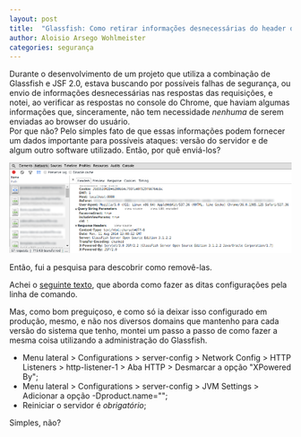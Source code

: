 ```yaml
---
layout: post
title:  "Glassfish: Como retirar informações desnecessárias do header da requisição"
author: Aloisio Arsego Wohlmeister
categories: segurança
---
```


Durante o desenvolvimento de um projeto que utiliza a combinação de Glassfish e JSF 2.0, estava buscando por possíveis falhas de segurança, ou envio de informações desnecessárias nas respostas das requisições, e notei, ao verificar as respostas no console do Chrome, que haviam algumas informações que, sinceramente, não tem necessidade *nenhuma* de serem enviadas ao browser do usuário.  
Por que não? Pelo simples fato de que essas informações podem fornecer um dados importante para possíveis ataques: versão do servidor e de algum outro software utilizado. Então, por quê enviá-los?

![Cabeçalhos de resposta do Glassfish][glassfish-cabeçalho-resposta]

Então, fui a pesquisa para descobrir como removê-las.  

Achei o [seguinte texto](http://alexismp.wordpress.com/2010/09/07/chameleon-glassfish-x-powered-by-and-server/), que aborda como fazer as ditas configurações pela linha de comando.  

Mas, como bom preguiçoso, e como só ia deixar isso configurado em produção, mesmo, e não nos diversos domains que mantenho para cada versão do sistema que tenho, montei um passo a passo de como fazer a mesma coisa utilizando a administração do Glassfish.

*   Menu lateral > Configurations > server-config > Network Config > HTTP Listeners > http-listener-1 > Aba HTTP > Desmarcar a opção "XPowered By";
*   Menu lateral > Configurations > server-config > JVM Settings > Adicionar a opção -Dproduct.name="";   
*   Reiniciar o servidor é *obrigatório*;  

Simples, não?

[glassfish-cabeçalho-resposta]: /images/glassfish-resposta-cabecalho.png